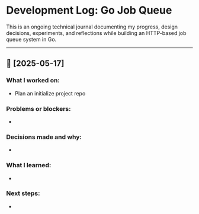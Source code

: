 # Development Log: Go Job Queue

This is an ongoing technical journal documenting my progress, design decisions, experiments, and reflections while building an HTTP-based job queue system in Go.

---

## 📅 [2025-05-17]

### What I worked on:
- Plan an initialize project repo

### Problems or blockers:
- 

### Decisions made and why:
- 

### What I learned:
- 

### Next steps:
- 


